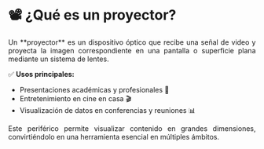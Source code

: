 # 📽️ ¿Qué es un proyector?

<p align="justify">
Un **proyector** es un dispositivo óptico que recibe una señal de video y proyecta la imagen correspondiente en una pantalla o superficie plana mediante un sistema de lentes.  
</p>

✅ **Usos principales:**  
- Presentaciones académicas y profesionales 🎤  
- Entretenimiento en cine en casa 🎬  
- Visualización de datos en conferencias y reuniones 📊  

<p align="justify">
Este periférico permite visualizar contenido en grandes dimensiones, convirtiéndolo en una herramienta esencial en múltiples ámbitos.  
</p>








